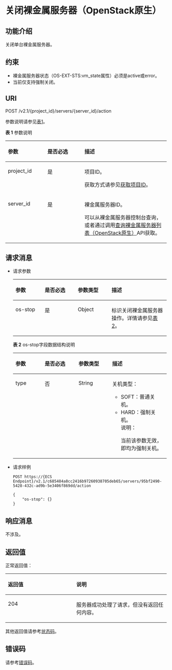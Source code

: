 # 关闭裸金属服务器（OpenStack原生）<a name="ZH-CN_TOPIC_0053158685"></a>

## 功能介绍<a name="section32841145"></a>

关闭单台裸金属服务器。

## 约束<a name="section57278039123222"></a>

-   裸金属服务器状态（OS-EXT-STS:vm\_state属性）必须是active或error。
-   当前仅支持强制关闭。

## URI<a name="section27134857"></a>

POST /v2.1/\{project\_id\}/servers/\{server\_id\}/action

参数说明请参见[表1](#table1997078319)。

**表 1**  参数说明

<a name="table1997078319"></a>
<table><thead align="left"><tr id="row1697157163111"><th class="cellrowborder" valign="top" width="24.492449244924494%" id="mcps1.2.4.1.1"><p id="p61356140"><a name="p61356140"></a><a name="p61356140"></a>参数</p>
</th>
<th class="cellrowborder" valign="top" width="22.96229622962296%" id="mcps1.2.4.1.2"><p id="p3791404"><a name="p3791404"></a><a name="p3791404"></a>是否必选</p>
</th>
<th class="cellrowborder" valign="top" width="52.54525452545254%" id="mcps1.2.4.1.3"><p id="p38668280"><a name="p38668280"></a><a name="p38668280"></a>描述</p>
</th>
</tr>
</thead>
<tbody><tr id="row1973711316"><td class="cellrowborder" valign="top" width="24.492449244924494%" headers="mcps1.2.4.1.1 "><p id="p31084503"><a name="p31084503"></a><a name="p31084503"></a>project_id</p>
</td>
<td class="cellrowborder" valign="top" width="22.96229622962296%" headers="mcps1.2.4.1.2 "><p id="p34816825"><a name="p34816825"></a><a name="p34816825"></a>是</p>
</td>
<td class="cellrowborder" valign="top" width="52.54525452545254%" headers="mcps1.2.4.1.3 "><p id="p1590600"><a name="p1590600"></a><a name="p1590600"></a>项目ID。</p>
<p id="p652825144113"><a name="p652825144113"></a><a name="p652825144113"></a>获取方式请参见<a href="获取项目ID.md">获取项目ID</a>。</p>
</td>
</tr>
<tr id="row39716712314"><td class="cellrowborder" valign="top" width="24.492449244924494%" headers="mcps1.2.4.1.1 "><p id="p18697032"><a name="p18697032"></a><a name="p18697032"></a>server_id</p>
</td>
<td class="cellrowborder" valign="top" width="22.96229622962296%" headers="mcps1.2.4.1.2 "><p id="p38064613"><a name="p38064613"></a><a name="p38064613"></a>是</p>
</td>
<td class="cellrowborder" valign="top" width="52.54525452545254%" headers="mcps1.2.4.1.3 "><p id="p63334794"><a name="p63334794"></a><a name="p63334794"></a>裸金属服务器ID。</p>
<p id="p29791113277"><a name="p29791113277"></a><a name="p29791113277"></a>可以从裸金属服务器控制台查询，或者通过调用<a href="查询裸金属服务器列表（OpenStack原生）.md">查询裸金属服务器列表（OpenStack原生）</a>API获取。</p>
</td>
</tr>
</tbody>
</table>

## 请求消息<a name="section42887128"></a>

-   请求参数

    <a name="table54550461"></a>
    <table><thead align="left"><tr id="row11842506"><th class="cellrowborder" valign="top" width="19%" id="mcps1.1.5.1.1"><p id="p59978491115233"><a name="p59978491115233"></a><a name="p59978491115233"></a>参数</p>
    </th>
    <th class="cellrowborder" valign="top" width="21.529999999999998%" id="mcps1.1.5.1.2"><p id="p183901830522"><a name="p183901830522"></a><a name="p183901830522"></a>是否必选</p>
    </th>
    <th class="cellrowborder" valign="top" width="21.97%" id="mcps1.1.5.1.3"><p id="p26419641115233"><a name="p26419641115233"></a><a name="p26419641115233"></a>参数类型</p>
    </th>
    <th class="cellrowborder" valign="top" width="37.5%" id="mcps1.1.5.1.4"><p id="p64181866115233"><a name="p64181866115233"></a><a name="p64181866115233"></a>描述</p>
    </th>
    </tr>
    </thead>
    <tbody><tr id="row48896832"><td class="cellrowborder" valign="top" width="19%" headers="mcps1.1.5.1.1 "><p id="p1220438"><a name="p1220438"></a><a name="p1220438"></a>os-stop</p>
    </td>
    <td class="cellrowborder" valign="top" width="21.529999999999998%" headers="mcps1.1.5.1.2 "><p id="p0389123016219"><a name="p0389123016219"></a><a name="p0389123016219"></a>是</p>
    </td>
    <td class="cellrowborder" valign="top" width="21.97%" headers="mcps1.1.5.1.3 "><p id="p21345065"><a name="p21345065"></a><a name="p21345065"></a>Object</p>
    </td>
    <td class="cellrowborder" valign="top" width="37.5%" headers="mcps1.1.5.1.4 "><p id="p58405349"><a name="p58405349"></a><a name="p58405349"></a>标识关闭裸金属服务器操作。详情请参见<a href="#table10346346162744">表2</a>。</p>
    </td>
    </tr>
    </tbody>
    </table>

    **表 2**  os-stop字段数据结构说明

    <a name="table10346346162744"></a>
    <table><thead align="left"><tr id="row45993853162744"><th class="cellrowborder" valign="top" width="19%" id="mcps1.2.5.1.1"><p id="p15821544165817"><a name="p15821544165817"></a><a name="p15821544165817"></a>参数</p>
    </th>
    <th class="cellrowborder" valign="top" width="22%" id="mcps1.2.5.1.2"><p id="p16821737324"><a name="p16821737324"></a><a name="p16821737324"></a>是否必选</p>
    </th>
    <th class="cellrowborder" valign="top" width="21.87%" id="mcps1.2.5.1.3"><p id="p105851844185813"><a name="p105851844185813"></a><a name="p105851844185813"></a>参数类型</p>
    </th>
    <th class="cellrowborder" valign="top" width="37.13%" id="mcps1.2.5.1.4"><p id="p858711445580"><a name="p858711445580"></a><a name="p858711445580"></a>描述</p>
    </th>
    </tr>
    </thead>
    <tbody><tr id="row41908639162744"><td class="cellrowborder" valign="top" width="19%" headers="mcps1.2.5.1.1 "><p id="p39156593162744"><a name="p39156593162744"></a><a name="p39156593162744"></a>type</p>
    </td>
    <td class="cellrowborder" valign="top" width="22%" headers="mcps1.2.5.1.2 "><p id="p76815371823"><a name="p76815371823"></a><a name="p76815371823"></a>否</p>
    </td>
    <td class="cellrowborder" valign="top" width="21.87%" headers="mcps1.2.5.1.3 "><p id="p13677446162744"><a name="p13677446162744"></a><a name="p13677446162744"></a>String</p>
    </td>
    <td class="cellrowborder" valign="top" width="37.13%" headers="mcps1.2.5.1.4 "><p id="p34131354162744"><a name="p34131354162744"></a><a name="p34131354162744"></a>关机类型：</p>
    <a name="ul1169415154044"></a><a name="ul1169415154044"></a><ul id="ul1169415154044"><li>SOFT：普通关机。</li><li>HARD：强制关机。<div class="note" id="note3080306151059"><a name="note3080306151059"></a><a name="note3080306151059"></a><span class="notetitle"> 说明： </span><div class="notebody"><p id="p27722756151059"><a name="p27722756151059"></a><a name="p27722756151059"></a>当前该参数无效，即均为强制关机。</p>
    </div></div>
    </li></ul>
    </td>
    </tr>
    </tbody>
    </table>


-   请求样例

    ```
    POST https://{ECS Endpoint}/v2.1/c685484a8cc2416b97260938705deb65/servers/95bf2490-5428-432c-ad9b-5e3406f869dd/action
    ```

    ```
    {
        "os-stop": {}
    }
    ```


## 响应消息<a name="section50439840"></a>

不涉及。

## 返回值<a name="section27037160"></a>

正常返回值：

<a name="zh-cn_topic_0053158659_table753804619176"></a>
<table><thead align="left"><tr id="zh-cn_topic_0053158659_row10735134615172"><th class="cellrowborder" valign="top" width="42.42%" id="mcps1.1.3.1.1"><p id="zh-cn_topic_0053158659_p19735204616177"><a name="zh-cn_topic_0053158659_p19735204616177"></a><a name="zh-cn_topic_0053158659_p19735204616177"></a>返回值</p>
</th>
<th class="cellrowborder" valign="top" width="57.58%" id="mcps1.1.3.1.2"><p id="zh-cn_topic_0053158659_p207355465176"><a name="zh-cn_topic_0053158659_p207355465176"></a><a name="zh-cn_topic_0053158659_p207355465176"></a>说明</p>
</th>
</tr>
</thead>
<tbody><tr id="zh-cn_topic_0053158659_row1473514621713"><td class="cellrowborder" valign="top" width="42.42%" headers="mcps1.1.3.1.1 "><p id="zh-cn_topic_0053158659_p13735144611178"><a name="zh-cn_topic_0053158659_p13735144611178"></a><a name="zh-cn_topic_0053158659_p13735144611178"></a>204</p>
</td>
<td class="cellrowborder" valign="top" width="57.58%" headers="mcps1.1.3.1.2 "><p id="zh-cn_topic_0053158659_p81516575011"><a name="zh-cn_topic_0053158659_p81516575011"></a><a name="zh-cn_topic_0053158659_p81516575011"></a>服务器成功处理了请求，但没有返回任何内容。</p>
</td>
</tr>
</tbody>
</table>

其他返回值请参考[状态码](状态码.md)。

## 错误码<a name="section14752650154917"></a>

请参考[错误码](错误码.md)。

